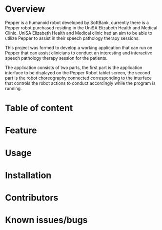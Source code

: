 # Overview

Pepper is a humanoid robot developed by SoftBank, currently there is a Pepper robot purchased residing in the UniSA Elizabeth Health and Medical Clinic. UniSA Elizabeth Health and Medical clinic had an aim to be able to utilize Pepper to assist in their speech pathology therapy sessions.

This project was formed to develop a working application that can run on Pepper that can assist clinicians to conduct an interesting and interactive speech pathology therapy session for the patients. 

The application consists of two parts, the first part is the application interface to be displayed on the Pepper Robot tablet screen, the second part is the robot choreography connected corresponding to the interface that controls the robot actions to conduct accordingly while the program is running.

# Table of content

# Feature

# Usage

# Installation

# Contributors

# Known issues/bugs